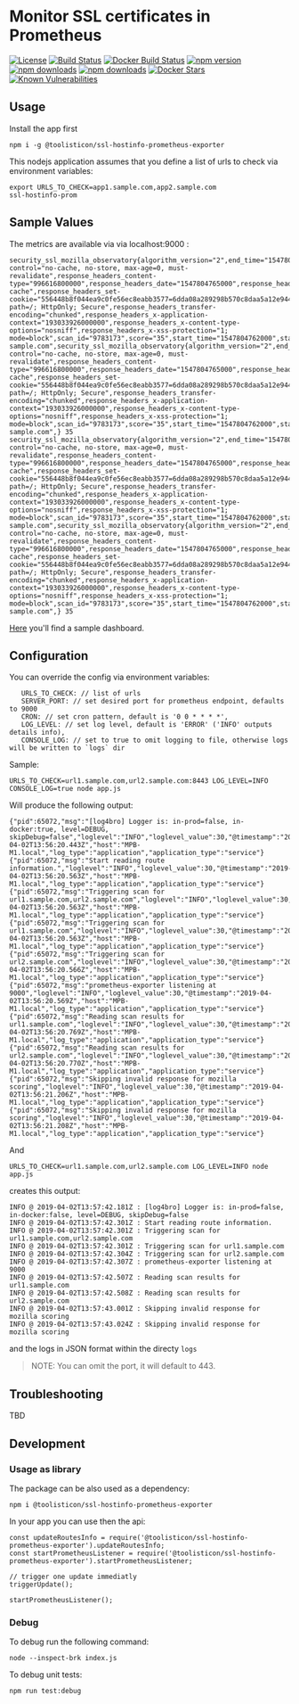 # Monitor SSL certificates in Prometheus

[![License](https://img.shields.io/github/license/mashape/apistatus.svg)](LICENSE)
[![Build Status](https://travis-ci.org/toolisticon/ssl-hostinfo-prometheus-exporter.svg?branch=master)](https://travis-ci.org/toolisticon/ssl-hostinfo-prometheus-exporter)
[![Docker Build Status](https://img.shields.io/docker/automated/toolisticon/ssl-hostinfo-prometheus-exporter.svg)](https://hub.docker.com/r/toolisticon/ssl-hostinfo-prometheus-exporter/)
[![npm version](https://badge.fury.io/js/%40toolisticon%2Fssl-hostinfo-prometheus-exporter.svg)](https://badge.fury.io/js/%40toolisticon%2Fssl-hostinfo-prometheus-exporter)
[![npm downloads](https://img.shields.io/npm/dm/%40toolisticon%2Fssl-hostinfo-prometheus-exporter.svg)](https://www.npmjs.com/package/%40toolisticon%2Fssl-hostinfo-prometheus-exporter)
[![npm downloads](https://img.shields.io/npm/dt/%40toolisticon%2Fssl-hostinfo-prometheus-exporter.svg)](https://www.npmjs.com/package/%40toolisticon%2Fssl-hostinfo-prometheus-exporter)
[![Docker Stars](https://img.shields.io/docker/stars/toolisticon/ssl-hostinfo-prometheus-exporter.svg)](https://hub.docker.com/r/toolisticon/ssl-hostinfo-prometheus-exporter/)
[![Known Vulnerabilities](https://snyk.io/test/github/toolisticon/ssl-hostinfo-prometheus-exporter/badge.svg)](https://snyk.io/test/github/toolisticon/ssl-hostinfo-prometheus-exporter)

## Usage

Install the app first
```
npm i -g @toolisticon/ssl-hostinfo-prometheus-exporter
```

This nodejs application assumes that you define a list of urls to check via environment variables:

```
export URLS_TO_CHECK=app1.sample.com,app2.sample.com
ssl-hostinfo-prom
```

## Sample Values

The metrics are available via via localhost:9000 :

```
security_ssl_mozilla_observatory{algorithm_version="2",end_time="1547804767000",grade="D",hidden="false",likelihood_indicator="MEDIUM",response_headers_cache-control="no-cache, no-store, max-age=0, must-revalidate",response_headers_content-type="996616800000",response_headers_date="1547804765000",response_headers_expires="946681200000",response_headers_pragma="no-cache",response_headers_set-cookie="556448b8f044ea9c0fe56ec8eabb3577=6dda08a289298b570c8daa5a12e94408; path=/; HttpOnly; Secure",response_headers_transfer-encoding="chunked",response_headers_x-application-context="193033926000000",response_headers_x-content-type-options="nosniff",response_headers_x-xss-protection="1; mode=block",scan_id="9783173",score="35",start_time="1547804762000",state="FINISHED",status_code="404",tests_failed="3",tests_passed="9",tests_quantity="12",url="sub.domain-sample.com",security_ssl_mozilla_observatory{algorithm_version="2",end_time="1547804767000",grade="D",hidden="false",likelihood_indicator="MEDIUM",response_headers_cache-control="no-cache, no-store, max-age=0, must-revalidate",response_headers_content-type="996616800000",response_headers_date="1547804765000",response_headers_expires="946681200000",response_headers_pragma="no-cache",response_headers_set-cookie="556448b8f044ea9c0fe56ec8eabb3577=6dda08a289298b570c8daa5a12e94408; path=/; HttpOnly; Secure",response_headers_transfer-encoding="chunked",response_headers_x-application-context="193033926000000",response_headers_x-content-type-options="nosniff",response_headers_x-xss-protection="1; mode=block",scan_id="9783173",score="35",start_time="1547804762000",state="FINISHED",status_code="404",tests_failed="3",tests_passed="9",tests_quantity="12",url="sub1.domain-sample.com",} 35
security_ssl_mozilla_observatory{algorithm_version="2",end_time="1547804767000",grade="D",hidden="false",likelihood_indicator="MEDIUM",response_headers_cache-control="no-cache, no-store, max-age=0, must-revalidate",response_headers_content-type="996616800000",response_headers_date="1547804765000",response_headers_expires="946681200000",response_headers_pragma="no-cache",response_headers_set-cookie="556448b8f044ea9c0fe56ec8eabb3577=6dda08a289298b570c8daa5a12e94408; path=/; HttpOnly; Secure",response_headers_transfer-encoding="chunked",response_headers_x-application-context="193033926000000",response_headers_x-content-type-options="nosniff",response_headers_x-xss-protection="1; mode=block",scan_id="9783173",score="35",start_time="1547804762000",state="FINISHED",status_code="404",tests_failed="3",tests_passed="9",tests_quantity="12",url="sub.domain-sample.com",security_ssl_mozilla_observatory{algorithm_version="2",end_time="1547804767000",grade="D",hidden="false",likelihood_indicator="MEDIUM",response_headers_cache-control="no-cache, no-store, max-age=0, must-revalidate",response_headers_content-type="996616800000",response_headers_date="1547804765000",response_headers_expires="946681200000",response_headers_pragma="no-cache",response_headers_set-cookie="556448b8f044ea9c0fe56ec8eabb3577=6dda08a289298b570c8daa5a12e94408; path=/; HttpOnly; Secure",response_headers_transfer-encoding="chunked",response_headers_x-application-context="193033926000000",response_headers_x-content-type-options="nosniff",response_headers_x-xss-protection="1; mode=block",scan_id="9783173",score="35",start_time="1547804762000",state="FINISHED",status_code="404",tests_failed="3",tests_passed="9",tests_quantity="12",url="sub2.domain-sample.com",} 35
```

[Here](https://grafana.com/dashboards/10144) you'll find a sample dashboard.

## Configuration

You can override the config via environment variables:
```
   URLS_TO_CHECK: // list of urls
   SERVER_PORT: // set desired port for prometheus endpoint, defaults to 9000
   CRON: // set cron pattern, default is '0 0 * * * *',
   LOG_LEVEL: // set log level, default is 'ERROR' ('INFO' outputs details info),
   CONSOLE_LOG: // set to true to omit logging to file, otherwise logs will be written to `logs` dir
```

Sample:
```
URLS_TO_CHECK=url1.sample.com,url2.sample.com:8443 LOG_LEVEL=INFO CONSOLE_LOG=true node app.js
```
Will produce the following output:
```
{"pid":65072,"msg":"[log4bro] Logger is: in-prod=false, in-docker:true, level=DEBUG, skipDebug=false","loglevel":"INFO","loglevel_value":30,"@timestamp":"2019-04-02T13:56:20.443Z","host":"MPB-M1.local","log_type":"application","application_type":"service"}
{"pid":65072,"msg":"Start reading route information.","loglevel":"INFO","loglevel_value":30,"@timestamp":"2019-04-02T13:56:20.563Z","host":"MPB-M1.local","log_type":"application","application_type":"service"}
{"pid":65072,"msg":"Triggering scan for url1.sample.com,url2.sample.com","loglevel":"INFO","loglevel_value":30,"@timestamp":"2019-04-02T13:56:20.563Z","host":"MPB-M1.local","log_type":"application","application_type":"service"}
{"pid":65072,"msg":"Triggering scan for url1.sample.com","loglevel":"INFO","loglevel_value":30,"@timestamp":"2019-04-02T13:56:20.563Z","host":"MPB-M1.local","log_type":"application","application_type":"service"}
{"pid":65072,"msg":"Triggering scan for url2.sample.com","loglevel":"INFO","loglevel_value":30,"@timestamp":"2019-04-02T13:56:20.566Z","host":"MPB-M1.local","log_type":"application","application_type":"service"}
{"pid":65072,"msg":"prometheus-exporter listening at 9000","loglevel":"INFO","loglevel_value":30,"@timestamp":"2019-04-02T13:56:20.569Z","host":"MPB-M1.local","log_type":"application","application_type":"service"}
{"pid":65072,"msg":"Reading scan results for url1.sample.com","loglevel":"INFO","loglevel_value":30,"@timestamp":"2019-04-02T13:56:20.769Z","host":"MPB-M1.local","log_type":"application","application_type":"service"}
{"pid":65072,"msg":"Reading scan results for url2.sample.com","loglevel":"INFO","loglevel_value":30,"@timestamp":"2019-04-02T13:56:20.770Z","host":"MPB-M1.local","log_type":"application","application_type":"service"}
{"pid":65072,"msg":"Skipping invalid response for mozilla scoring","loglevel":"INFO","loglevel_value":30,"@timestamp":"2019-04-02T13:56:21.206Z","host":"MPB-M1.local","log_type":"application","application_type":"service"}
{"pid":65072,"msg":"Skipping invalid response for mozilla scoring","loglevel":"INFO","loglevel_value":30,"@timestamp":"2019-04-02T13:56:21.208Z","host":"MPB-M1.local","log_type":"application","application_type":"service"}
```

And
```
URLS_TO_CHECK=url1.sample.com,url2.sample.com LOG_LEVEL=INFO node app.js
```
creates this output:
```
INFO @ 2019-04-02T13:57:42.181Z : [log4bro] Logger is: in-prod=false, in-docker:false, level=DEBUG, skipDebug=false
INFO @ 2019-04-02T13:57:42.301Z : Start reading route information.
INFO @ 2019-04-02T13:57:42.301Z : Triggering scan for url1.sample.com,url2.sample.com
INFO @ 2019-04-02T13:57:42.301Z : Triggering scan for url1.sample.com
INFO @ 2019-04-02T13:57:42.304Z : Triggering scan for url2.sample.com
INFO @ 2019-04-02T13:57:42.307Z : prometheus-exporter listening at 9000
INFO @ 2019-04-02T13:57:42.507Z : Reading scan results for url1.sample.com
INFO @ 2019-04-02T13:57:42.508Z : Reading scan results for url2.sample.com
INFO @ 2019-04-02T13:57:43.001Z : Skipping invalid response for mozilla scoring
INFO @ 2019-04-02T13:57:43.024Z : Skipping invalid response for mozilla scoring
```
and the logs in JSON format within the directy `logs`

>NOTE: You can omit the port, it will default to 443.

## Troubleshooting

TBD

## Development

### Usage as library

The package can be also used as a dependency:


```
npm i @toolisticon/ssl-hostinfo-prometheus-exporter
```

In your app you can use then the api:

```
const updateRoutesInfo = require('@toolisticon/ssl-hostinfo-prometheus-exporter').updateRoutesInfo;
const startPrometheusListener = require('@toolisticon/ssl-hostinfo-prometheus-exporter').startPrometheusListener;

// trigger one update immediatly
triggerUpdate();

startPrometheusListener();

```


### Debug

To debug run the following command:
```
node --inspect-brk index.js
```

To debug unit tests:

```
npm run test:debug
```
